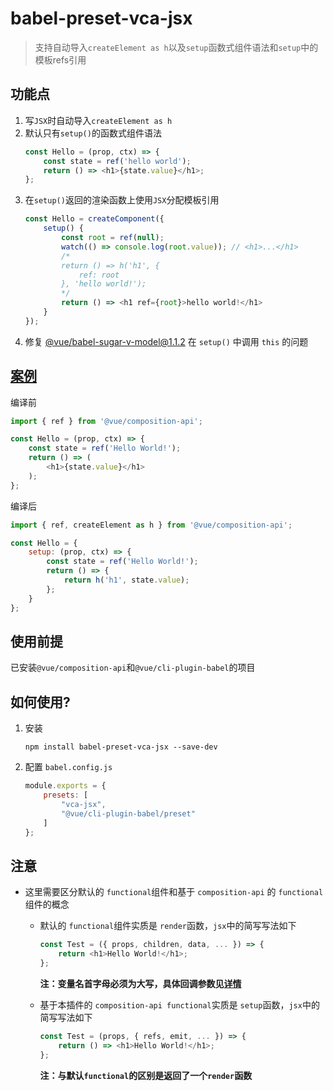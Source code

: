 # babel-preset-vca-jsx
> 支持自动导入`createElement as h`以及`setup`函数式组件语法和`setup`中的模板refs引用

## 功能点

1. 写`JSX`时自动导入`createElement as h`
1. 默认只有`setup()`的函数式组件语法
    ```javascript
    const Hello = (prop, ctx) => {
        const state = ref('hello world');
        return () => <h1>{state.value}</h1>;
    };
    ```
1. 在`setup()`返回的渲染函数上使用`JSX`分配模板引用
    ```javascript
    const Hello = createComponent({
        setup() {
            const root = ref(null);
            watch(() => console.log(root.value)); // <h1>...</h1>
            /*
            return () => h('h1', {
                ref: root
            }, 'hello world!');
            */
            return () => <h1 ref={root}>hello world!</h1>
        }
    });
    ```
1. 修复 [@vue/babel-sugar-v-model@1.1.2](https://github.com/vuejs/jsx/tree/dev/packages/babel-sugar-v-model) 在 `setup()` 中调用 `this` 的问题


## [案例](https://codesandbox.io/s/babel-preset-vca-jsx-example-7k5xs)

编译前
```javascript
import { ref } from '@vue/composition-api';

const Hello = (prop, ctx) => {
    const state = ref('Hello World!');
    return () => (
        <h1>{state.value}</h1>
    );
};
```

编译后
```javascript
import { ref, createElement as h } from '@vue/composition-api';

const Hello = {
    setup: (prop, ctx) => {
        const state = ref('Hello World!');
        return () => {
            return h('h1', state.value);
        };
    }
};
```

## 使用前提

已安装`@vue/composition-api`和`@vue/cli-plugin-babel`的项目



## 如何使用?

1. 安装

   ```shell
   npm install babel-preset-vca-jsx --save-dev
   ```

2. 配置 `babel.config.js`

    ```javascript
    module.exports = {
        presets: [
            "vca-jsx",
            "@vue/cli-plugin-babel/preset"
        ]
    };
    ```


## 注意

- 这里需要区分默认的 `functional`组件和基于 `composition-api` 的 `functional`组件的概念

  - 默认的 `functional`组件实质是 `render`函数，`jsx`中的简写写法如下
    ``` javascript
    const Test = ({ props, children, data, ... }) => {
        return <h1>Hello World!</h1>;
    };
    ```
    **注：变量名首字母必须为大写，具体回调参数见[详情](https://cn.vuejs.org/v2/guide/render-function.html#%E5%87%BD%E6%95%B0%E5%BC%8F%E7%BB%84%E4%BB%B6)**

  - 基于本插件的 `composition-api functional`实质是 `setup`函数，`jsx`中的简写写法如下
    ``` javascript
    const Test = (props, { refs, emit, ... }) => {
        return () => <h1>Hello World!</h1>;
    };
    ```
    **注：与默认`functional`的区别是返回了一个`render`函数**
